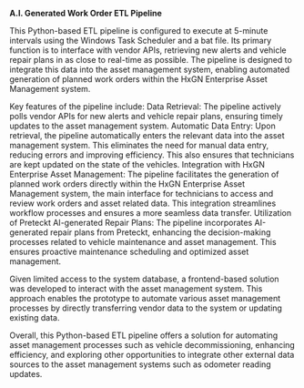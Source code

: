 **A.I. Generated Work Order ETL Pipeline**

This Python-based ETL pipeline is configured to execute at 5-minute intervals using the Windows Task Scheduler and a bat file. Its primary function is to interface with vendor APIs, retrieving new alerts and vehicle repair plans in as close to real-time as possible. The pipeline is designed to integrate this data into the asset management system, enabling automated generation of planned work orders within the HxGN Enterprise Asset Management system.

Key features of the pipeline include:
Data Retrieval: The pipeline actively polls vendor APIs for new alerts and vehicle repair plans, ensuring timely updates to the asset management system.
Automatic Data Entry: Upon retrieval, the pipeline automatically enters the relevant data into the asset management system. This eliminates the need for manual data entry, reducing errors and improving efficiency. This also ensures that technicians are kept updated on the state of the vehicles.
Integration with HxGN Enterprise Asset Management: The pipeline facilitates the generation of planned work orders directly within the HxGN Enterprise Asset Management system, the main interface for technicians to access and review work orders and asset related data. This integration streamlines workflow processes and ensures a more seamless data transfer.
Utilization of Preteckt AI-generated Repair Plans: The pipeline incorporates AI-generated repair plans from Preteckt, enhancing the decision-making processes related to vehicle maintenance and asset management. This ensures proactive maintenance scheduling and optimized asset management.


Given limited access to the system database, a frontend-based solution was developed to interact with the asset management system. This approach enables the prototype to automate various asset management processes by directly transferring vendor data to the system or updating existing data.

Overall, this Python-based ETL pipeline offers a solution for automating asset management processes such as vehicle decommissioning, enhancing efficiency, and exploring other opportunities to integrate other external data sources to the asset management systems such as odometer reading updates.
